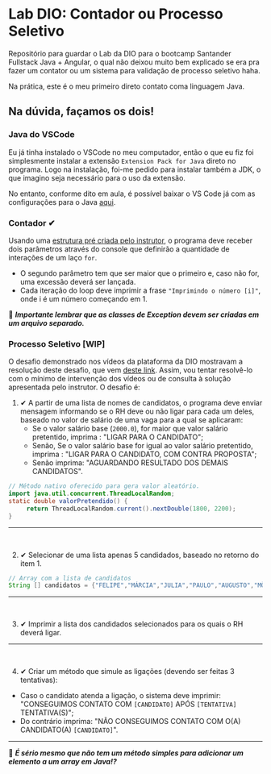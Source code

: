 # Lab DIO: Contador ou Processo Seletivo
Repositório para guardar o Lab da DIO para o bootcamp Santander Fullstack Java + Angular, o qual não deixou muito bem explicado se era pra fazer um contator ou um sistema para validação de processo seletivo haha.

Na prática, este é o meu primeiro direto contato coma linguagem Java.

## Na dúvida, façamos os dois!

### Java do VSCode
Eu já tinha instalado o VSCode no meu computador, então o que eu fiz foi simplesmente instalar a extensão ```Extension Pack for Java``` direto no programa. Logo na instalação, foi-me pedido para instalar também a JDK, o que imagino seja necessário para o uso da extensão.

No entanto, conforme dito em aula, é possível baixar o VS Code já com as configurações para o Java [aqui](https://code.visualstudio.com/docs/languages/java).

### Contador ✔
Usando uma [estrutura pré criada pelo instrutor](https://felipe-silva-aguiar.gitbook.io/dio-java/desafios/controle-fluxo), o programa deve receber dois parâmetros através do console que definirão a quantidade de interações de um laço ```for```.
* O segundo parâmetro tem que ser maior que o primeiro e, caso não for, uma excessão deverá ser lançada.
* Cada iteração do loop deve imprimir a frase `"Imprimindo o número [i]"`, onde i é um número começando em 1.

🚩 ***Importante lembrar que as classes de Exception devem ser criadas em um arquivo separado.***

### Processo Seletivo [WIP]
O desafio demonstrado nos vídeos da plataforma da DIO mostravam a resolução deste desafio, que vem [deste link](https://glysns.gitbook.io/java-basico/controle-de-fluxo/cases). Assim, vou tentar resolvê-lo com o mínimo de intervenção dos vídeos ou de consulta à solução apresentada pelo instrutor. O desafio é:

1. ✔ A partir de uma lista de nomes de candidatos, o programa deve enviar mensagem informando se o RH deve ou não ligar para cada um deles, baseado no valor de salário de uma vaga para a qual se aplicaram:
    * Se o valor salário base (`2000.0`), for maior que valor salário pretentido, imprima : "LIGAR PARA O CANDIDATO";
    * Senão, Se o valor salário base for igual ao valor salário pretentido, imprima : "LIGAR PARA O CANDIDATO, COM CONTRA PROPOSTA";
    * Senão imprima: "AGUARDANDO RESULTADO DOS DEMAIS CANDIDATOS".
```java
// Método nativo oferecido para gera valor aleatório.
import java.util.concurrent.ThreadLocalRandom;
static double valorPretendido() {
     return ThreadLocalRandom.current().nextDouble(1800, 2200);
}
```
---
<br>

2. ✔ Selecionar de uma lista apenas 5 candidados, baseado no retorno do item 1.
```java
// Array com a lista de candidatos
String [] candidatos = {"FELIPE","MÁRCIA","JULIA","PAULO","AUGUSTO","MÔNICA","FABRÍCIO","MIRELA","DANIELA","JORGE"};
```
---
<br>

3. ✔ Imprimir a lista dos candidados selecionados para os quais o RH deverá ligar.
---
<br>

4. ✔ Criar um método que simule as ligações (devendo ser feitas 3 tentativas):
* Caso o candidato atenda a ligação, o sistema deve imprimir: "CONSEGUIMOS CONTATO COM `[CANDIDATO]` APÓS `[TENTATIVA]` TENTATIVA(S)";
* Do contrário imprima: "NÃO CONSEGUIMOS CONTATO COM O(A) CANDIDATO(A) `[CANDIDATO]`".

---

🚩 ***É sério mesmo que não tem um método simples para adicionar um elemento a um array em Java!?***
